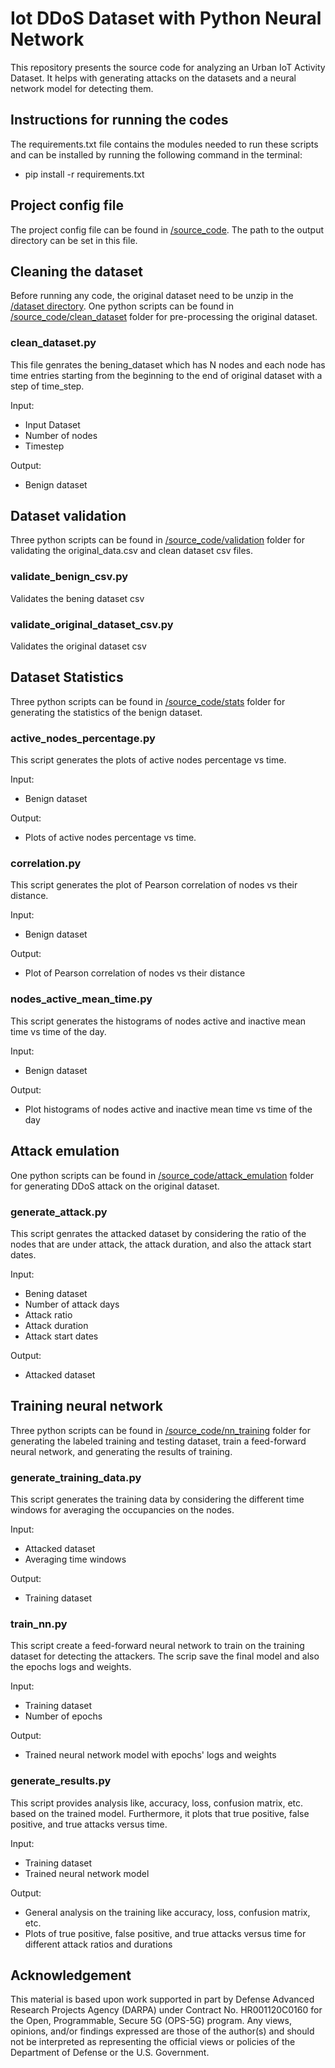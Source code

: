 # Iot DDoS Dataset with Python Neural Network

This repository presents the source code for analyzing an Urban IoT Activity Dataset. It helps with generating attacks on the datasets and a neural network model for detecting them.


## Instructions for running the codes

The requirements.txt file contains the modules needed to run these scripts and can be installed by running the following command in the terminal:
* pip install -r requirements.txt

## Project config file

The project config file can be found in [/source_code](https://github.com/ANRGUSC/Urban_IoT_Data/tree/main/source_code). The path to the output directory can be set in this file.

## Cleaning the dataset

Before running any code, the original dataset need to be unzip in the [/dataset directory](https://github.com/ANRGUSC/Urban_IoT_Data/tree/main/dataset). One python scripts can be found in [/source_code/clean_dataset](https://github.com/ANRGUSC/Urban_IoT_Data/tree/main/source_code/clean_dataset) folder for pre-processing the original dataset. 

### clean_dataset.py

This file genrates the bening_dataset which has N nodes and each node has time entries starting from the beginning to the end of original dataset with a step of time_step.

Input:
- Input Dataset
- Number of nodes
- Timestep

Output:
- Benign dataset


## Dataset validation

Three python scripts can be found in [/source_code/validation](https://github.com/ANRGUSC/Urban_IoT_Data/tree/main/source_code/validation) folder for validating the original_data.csv and clean dataset csv files.

### validate_benign_csv.py
Validates the bening dataset csv

### validate_original_dataset_csv.py
Validates the original dataset csv

## Dataset Statistics

Three python scripts can be found in [/source_code/stats](https://github.com/ANRGUSC/Urban_IoT_Data/tree/main/source_code/stats) folder for generating the statistics of the benign dataset.


### active_nodes_percentage.py

This script generates the plots of active nodes percentage vs time.

Input:
- Benign dataset

Output:
- Plots of active nodes percentage vs time.

### correlation.py

This script generates the plot of Pearson correlation of nodes vs their distance.

Input:
- Benign dataset

Output:
- Plot of Pearson correlation of nodes vs their distance

### nodes_active_mean_time.py

This script generates the histograms of nodes active and inactive mean time vs time of the day.

Input:
- Benign dataset

Output:
- Plot histograms of nodes active and inactive mean time vs time of the day


## Attack emulation

One python scripts can be found in [/source_code/attack_emulation](https://github.com/ANRGUSC/Urban_IoT_Data/tree/main/source_code/attack_emulation) folder for generating DDoS attack on the original dataset. 


### generate_attack.py

This script genrates the attacked dataset by considering the ratio of the nodes that are under attack, the attack duration, and also the attack start dates.

Input:
- Bening dataset
- Number of attack days
- Attack ratio
- Attack duration
- Attack start dates

Output:
- Attacked dataset


## Training neural network

Three python scripts can be found in [/source_code/nn_training](https://github.com/ANRGUSC/Urban_IoT_Data/tree/main/source_code/nn_training) folder for generating the labeled training and testing dataset, train a feed-forward neural network, and generating the results of training.


### generate_training_data.py

This script generates the training data by considering the different time windows for averaging the occupancies on the nodes.

Input:
- Attacked dataset
- Averaging time windows

Output:
- Training dataset


### train_nn.py

This script create a feed-forward neural network to train on the training dataset for detecting the attackers. The scrip save the final model and also the epochs logs and weights.

Input:
- Training dataset
- Number of epochs

Output:
- Trained neural network model with epochs' logs and weights


### generate_results.py

This script provides analysis like, accuracy, loss, confusion matrix, etc. based on the trained model. Furthermore, it plots that true positive, false positive, and true attacks versus time.

Input:
- Training dataset
- Trained neural network model

Output:
- General analysis on the training like accuracy, loss, confusion matrix, etc.
- Plots of true positive, false positive, and true attacks versus time for different attack ratios and durations


## Acknowledgement

   This material is based upon work supported in part by Defense Advanced Research Projects Agency (DARPA) under Contract No. HR001120C0160 for the Open, Programmable, Secure 5G (OPS-5G) program. Any views, opinions, and/or findings expressed are those of the author(s) and should not be interpreted as representing the official views or policies of the Department of Defense or the U.S. Government. 



